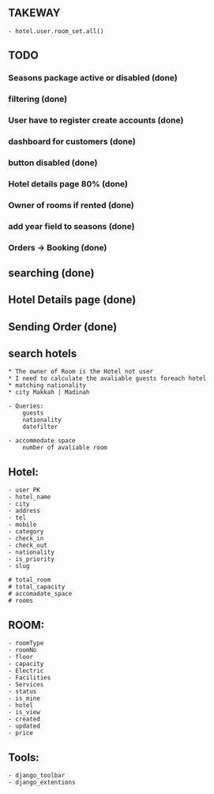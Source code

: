 ## TAKEWAY 
    - hotel.user.room_set.all()

## TODO 
### Seasons package active or disabled (done)
### filtering (done)
### User have to register create accounts (done)
### dashboard for customers (done)
### button disabled (done)
### Hotel details page 80% (done)
### Owner of rooms if rented (done)
### add year field to seasons (done)
### Orders -> Booking (done)



##  searching (done)
##  Hotel Details page (done)
##  Sending Order (done)
##  
##
## search hotels 
    * The owner of Room is the Hotel not user 
    * I need to calculate the avaliable guests foreach hotel
    * matching nationality 
    * city Makkah | Madinah

    - Queries:
        guests 
        nationality
        datefilter

    - accommodate space 
        number of avaliable room

## Hotel:
    - user PK
    - hotel_name
    - city 
    - address
    - tel 
    - mobile 
    - category 
    - check_in
    - check_out
    - nationality
    - is_priority
    - slug

    # total_room
    # total_capacity
    # accomadate_space
    # rooms


## ROOM:
    - roomType
    - roomNo
    - floor
    - capacity
    - Electric
    - Facilities
    - Services
    - status
    - is_mine
    - hotel
    - is_view
    - created
    - updated
    - price
## Tools:
    - django_toolbar
    - django_extentions